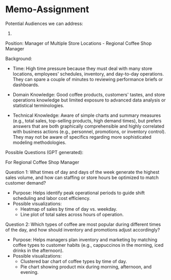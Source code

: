 # Memo-Assignment

Potential Audiences we can address:

1.

Position: Manager of Multiple Store Locations - Regional Coffee Shop Manager

Background:

- Time: High time pressure because they must deal with many store locations, employees' schedules, inventory, and day-to-day operations. They can spare a couple of minutes to reviewing performance briefs or dashboards.

- Domain Knowledge: Good coffee products, customers' tastes, and store operations knowledge but limited exposure to advanced data analysis or statistical terminologies.

- Technical Knowledge: Aware of simple charts and summary measures (e.g., total sales, top-selling products, high demand times), but prefers answers that are both graphically comprehensible and highly correlated with business actions (e.g., personnel, promotions, or inventory control). They may not be aware of specifics regarding more sophisticated modeling methodologies.

Possible Questions (GPT generated):

For Regional Coffee Shop Manager

Question 1:
What times of day and days of the week generate the highest sales volume, and how can staffing or store hours be optimized to match customer demand?
- Purpose: Helps identify peak operational periods to guide shift scheduling and labor cost efficiency.
- Possible visualizations:
    - Heatmap of sales by time of day vs. weekday.
    - Line plot of total sales across hours of operation.

Question 2:
Which types of coffee are most popular during different times of the day, and how should inventory and promotions adjust accordingly?
- Purpose: Helps managers plan inventory and marketing by matching coffee types to customer habits (e.g., cappuccinos in the morning, iced drinks in the afternoon).
- Possible visualizations:
    - Clustered bar chart of coffee types by time of day.
    - Pie chart showing product mix during morning, afternoon, and evening.
